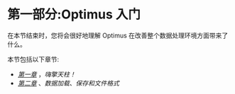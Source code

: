 # 第一部分:Optimus 入门

在本节结束时，您将会很好地理解 Optimus 在改善整个数据处理环境方面带来了什么。

本节包括以下章节:

*   [*第一章*](B17166_01_Final_SB_epub.xhtml#_idTextAnchor015) ，*嗨擎天柱！*
*   [*第二章*](B17166_02_Final_SS_epub.xhtml#_idTextAnchor039) 、*数据加载、保存和文件格式*